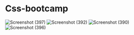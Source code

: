 # Css-bootcamp
![Screenshot (397)](https://github.com/Vansh100602/Css-bootcamp/assets/72141176/87cf3ae1-d833-4d21-95b4-7a8c84fe3aaf)
![Screenshot (392)](https://github.com/Vansh100602/Css-bootcamp/assets/72141176/0d2a0da9-2f4b-4020-8484-c652670d8c90)
![Screenshot (390)](https://github.com/Vansh100602/Css-bootcamp/assets/72141176/48e29b98-518d-4d67-8fa0-3c35f78ada0f)
![Screenshot (396)](https://github.com/Vansh100602/Css-bootcamp/assets/72141176/d62a9db8-0604-4f0c-b619-eee122d51396)
